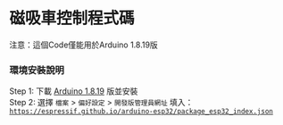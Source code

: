 # 磁吸車控制程式碼
注意：這個Code僅能用於Arduino 1.8.19版

### 環境安裝說明
Step 1: 下載 [Arduino 1.8.19](https://www.arduino.cc/en/software) 版並安裝</br>
Step 2: 選擇 `檔案` > `偏好設定` > `開發版管理員網址` 填入：</br>
<code>https://espressif.github.io/arduino-esp32/package_esp32_index.json</code>